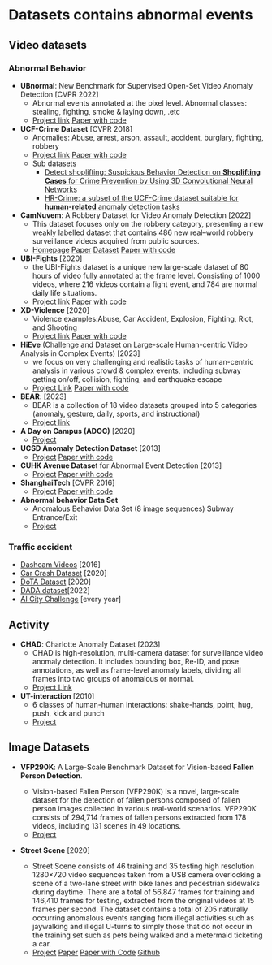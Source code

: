 # Datasets contains abnormal events

## Video datasets

### Abnormal Behavior

* **UBnormal**: New Benchmark for Supervised Open-Set Video Anomaly Detection [CVPR 2022]
  * Abnormal events annotated at the pixel level. Abnormal classes: stealing, fighting, smoke & laying down, .etc
  * [Project link]( https://github.com/lilygeorgescu/UBnormal/) [Paper with code](https://paperswithcode.com/dataset/ubnormal)
* **UCF-Crime Dataset** [CVPR 2018]
  * Anomalies: Abuse, arrest, arson, assault, accident, burglary, fighting, robbery 
  * [Project link](https://www.crcv.ucf.edu/research/real-world-anomaly-detection-in-surveillance-videos/) [Paper with code](https://paperswithcode.com/sota/anomaly-detection-in-surveillance-videos-on)
  * Sub datasets
    * [Detect shoplifting: Suspicious Behavior Detection on **Shoplifting Cases** for Crime Prevention by Using 3D Convolutional Neural Networks](https://arxiv.org/pdf/2005.02142v1.pdf)
    * [HR-Crime:  a subset of the UCF-Crime dataset suitable for **human-related** anomaly detection tasks](https://arxiv.org/pdf/2108.00246v1.pdf)
* **CamNuvem**: A Robbery Dataset for Video Anomaly Detection [2022] 
  * This dataset focuses only on the robbery category, presenting a new weakly labelled dataset that contains 486 new real–world robbery surveillance videos acquired from public sources.
  * [Homepage](https://www.mdpi.com/1424-8220/22/24/10016) [Paper](https://www.mdpi.com/1424-8220/22/24/10016) [Dataset](https://drive.google.com/drive/folders/1LA5OYMXG8rmymJaZ-Moji6Ke6YNGuAyF?usp=sharing) [Paper with code](https://paperswithcode.com/dataset/camnuvem-dataset)
* **UBI-Fights** [2020]
  * the UBI-Fights dataset is a unique new large-scale dataset of 80 hours of video fully annotated at the frame level. Consisting of 1000 videos, where 216 videos contain a fight event, and 784 are normal daily life situations.
  * [Project link](http://socia-lab.di.ubi.pt/EventDetection/) [Paper with code](https://paperswithcode.com/dataset/ubi-fights)
* **XD-Violence** [2020]
  * Violence examples:Abuse, Car Accident, Explosion, Fighting, Riot, and Shooting
  * [Project link](https://roc-ng.github.io/XD-Violence/) [Paper with code](https://paperswithcode.com/dataset/xd-violence)
* **HiEve** (Challenge and Dataset on Large-scale Human-centric Video Analysis in Complex Events) [2023]
  * we focus on very challenging and realistic tasks of human-centric analysis in various crowd & complex events, including subway getting on/off, collision, fighting, and earthquake escape
  * [Project Link](http://humaninevents.org/) [Paper with code](https://paperswithcode.com/dataset/hieve)
* **BEAR**: [2023]
  * BEAR is a collection of 18 video datasets grouped into 5 categories (anomaly, gesture, daily, sports, and instructional)
  * [Project link](https://github.com/andongdeng/bear)
* **A Day on Campus (ADOC)** [2020]
  *  [Project](http://qil.uh.edu/main/datasets/) 
* **UCSD Anomaly Detection Dataset** [2013]
  *  [Project](http://www.svcl.ucsd.edu/projects/anomaly/dataset.htm)  [Paper with code](https://paperswithcode.com/dataset/ucsd)
* **CUHK Avenue Datase**t for Abnormal Event Detection [2013]
  *  [Project](http://www.cse.cuhk.edu.hk/leojia/projects/detectabnormal/dataset.html) [Paper with code](https://paperswithcode.com/dataset/chuk-avenue)
* **ShanghaiTech** [CVPR 2016]
  *  [Project](https://github.com/desenzhou/ShanghaiTechDataset) [Paper with code](https://paperswithcode.com/dataset/shanghaitech)
* **Abnormal behavior Data Set**
  * Anomalous Behavior Data Set (8 image sequences)  Subway Entrance/Exit
  * [Project](https://vision.eecs.yorku.ca/research/anomalous-behaviour-data/)

### Traffic accident

* [Dashcam Videos](https://aliensunmin.github.io/project/dashcam/) [2016] 
* [Car Crash Dataset]( https://github.com/Cogito2012/CarCrashDataset) [2020]
* [DoTA Dataset](https://github.com/MoonBlvd/Detection-of-Traffic-Anomaly) [2020]
* [DADA dataset](https://github.com/JWFangit/LOTVS-DADA)[2022]
* [AI City Challenge](https://www.aicitychallenge.org/2023-challenge-tracks/) [every year] 

## Activity

* **CHAD**: Charlotte Anomaly Dataset [2023]
  * CHAD is high-resolution, multi-camera dataset for surveillance video anomaly detection. It includes bounding box, Re-ID, and pose annotations, as well as frame-level anomaly labels, dividing all frames into two groups of anomalous or normal. 
  * [Project Link](https://github.com/TeCSAR-UNCC/CHAD)
* **UT-interaction** [2010]
  *  6 classes of human-human interactions: shake-hands, point, hug, push, kick and punch
  *  [Project](https://cvrc.ece.utexas.edu/SDHA2010/Human_Interaction.html)



## Image Datasets

*  **VFP290K**: A Large-Scale Benchmark Dataset for Vision-based **Fallen Person Detection**. 
   * Vision-based Fallen Person (VFP290K) is a novel, large-scale dataset for the detection of fallen persons composed of fallen person images collected in various real-world scenarios. VFP290K consists of 294,714 frames of fallen persons extracted from 178 videos, including 131 scenes in 49 locations.
   * [Project](https://sites.google.com/view/dash-vfp300k/home)

*  **Street Scene** [2020]
   * Street Scene consists of 46 training and 35 testing high resolution 1280×720 video sequences taken from a USB camera overlooking a scene of a two-lane street with bike lanes and pedestrian sidewalks during daytime. There are a total of 56,847 frames for training and 146,410 frames for testing, extracted from the original videos at 15 frames per second. The dataset contains a total of 205 naturally occurring anomalous events ranging from illegal activities such as jaywalking and illegal U-turns to simply those that do not occur in the training set such as pets being walked and a metermaid ticketing a car.
   * [Project](https://www.merl.com/demos/video-anomaly-detection) [Paper](https://www.merl.com/publications/docs/TR2020-017.pdf) [Paper with Code](https://paperswithcode.com/dataset/street-scene) [Github](https://github.com/DASH-Lab/VFP290K)
